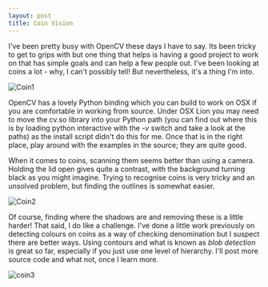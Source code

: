 ```yaml
---
layout: post
title: Coin Vision
---
```


I've been pretty busy with OpenCV these days I have to say. Its been tricky to get to grips with but one thing that helps is having a good project to work on that has simple goals and can help a few people out. I've been looking at coins a lot - why, I can't possibly tell! But nevertheless, it's a thing I'm into.


![Coin1](http://farm6.staticflickr.com/5467/7221567676_f86234b2d1.jpg)


OpenCV has a lovely Python binding which you can build to work on OSX if you are comfortable in working from source. Under OSX Lion you may need to move the cv.so library into your Python path (you can find out where this is by loading python interactive with the *-v* switch and take a look at the paths) as the install script didn't do this for me. Once that is in the right place, play around with the examples in the source; they are quite good.


When it comes to coins, scanning them seems better than using a camera. Holding the lid open gives quite a contrast, with the background turning black as you might imagine. Trying to recognise coins is very tricky and an unsolved problem, but finding the outlines is somewhat easier.


![Coin2](http://farm8.staticflickr.com/7073/7221569168_20378f8ae0.jpg)


Of course, finding where the shadows are and removing these is a little harder! That said, I do like a challenge. I've done a little work previously on detecting colours on coins as a way of checking denomination but I suspect there are better ways. Using contours and what is known as *blob detection* is great so far, especially if you just use one level of hierarchy. I'll post more source code and what not, once I learn more.


![coin3](http://farm8.staticflickr.com/7091/7221567328_a314c9d707.jpg)